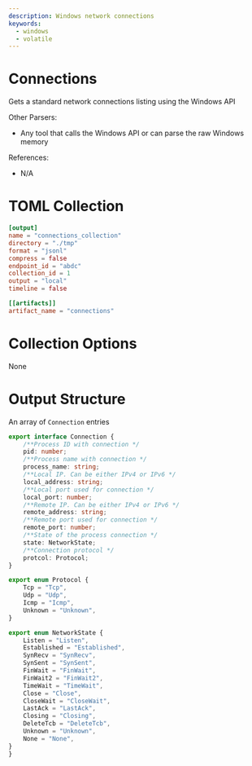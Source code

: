 ```yaml
---
description: Windows network connections
keywords:
  - windows
  - volatile
---
```


# Connections

Gets a standard network connections listing using the Windows API

Other Parsers:

- Any tool that calls the Windows API or can parse the raw Windows memory

References:

- N/A

# TOML Collection

```toml
[output]
name = "connections_collection"
directory = "./tmp"
format = "jsonl"
compress = false
endpoint_id = "abdc"
collection_id = 1
output = "local"
timeline = false

[[artifacts]]
artifact_name = "connections"
```

# Collection Options

None

# Output Structure

An array of `Connection` entries

```typescript
export interface Connection {
    /**Process ID with connection */
    pid: number;
    /**Process name with connection */
    process_name: string;
    /**Local IP. Can be either IPv4 or IPv6 */
    local_address: string;
    /**Local port used for connection */
    local_port: number;
    /**Remote IP. Can be either IPv4 or IPv6 */
    remote_address: string;
    /**Remote port used for connection */
    remote_port: number;
    /**State of the process connection */
    state: NetworkState;
    /**Connection protocol */
    protcol: Protocol;
}

export enum Protocol {
    Tcp = "Tcp",
    Udp = "Udp",
    Icmp = "Icmp",
    Unknown = "Unknown",
}

export enum NetworkState {
    Listen = "Listen",
    Established = "Established",
    SynRecv = "SynRecv",
    SynSent = "SynSent",
    FinWait = "FinWait",
    FinWait2 = "FinWait2",
    TimeWait = "TimeWait",
    Close = "Close",
    CloseWait = "CloseWait",
    LastAck = "LastAck",
    Closing = "Closing",
    DeleteTcb = "DeleteTcb",
    Unknown = "Unknown",
    None = "None",
}
}
```
